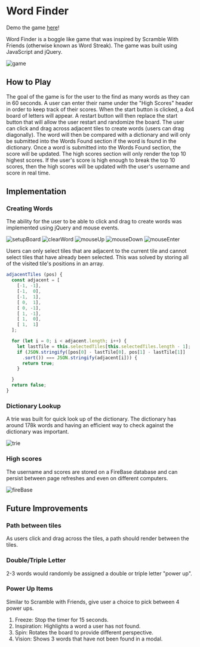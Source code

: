 # Word Finder

Demo the game [here][word-finder]!

[word-finder]: https://mwchung24.github.io/Word-Finder/

Word Finder is a boggle like game that was inspired by Scramble With Friends (otherwise known as Word Streak).  The game was built using JavaScript and jQuery.

![game](./assets/images/game.png)

## How to Play

The goal of the game is for the user to the find as many words as they can in 60 seconds.  A user can enter their name under the "High Scores" header in order to keep track of their scores.  When the start button is clicked, a 4x4 board of letters will appear.  A restart button will then replace the start button that will allow the user restart and randomize the board.  The user can click and drag across adjacent tiles to create words (users can drag diagonally).  The word will then be compared with a dictionary and will only be submitted into the Words Found section if the word is found in the dictionary.  Once a word is submitted into the Words Found section, the score will be updated.  The high scores section will only render the top 10 highest scores.  If the user's score is high enough to break the top 10 scores, then the high scores will be updated with the user's username and score in real time.

## Implementation

### Creating Words
The ability for the user to be able to click and drag to create words was implemented using jQuery and mouse events.

![setupBoard](./assets/images/setupBoard.png)
![clearWord](./assets/images/clearWord.png)
![mouseUp](./assets/images/mouseUp.png)
![mouseDown](./assets/images/mouseDown.png)
![mouseEnter](./assets/images/mouseEnter.png)

Users can only select tiles that are adjacent to the current tile and cannot select tiles that have already been selected.  This was solved by storing all of the visited tile's positions in an array.
```javascript
adjacentTiles (pos) {
  const adjacent = [
    [-1, -1],
    [-1,  0],
    [-1,  1],
    [ 0,  1],
    [ 0, -1],
    [ 1, -1],
    [ 1,  0],
    [ 1,  1]
  ];

  for (let i = 0; i < adjacent.length; i++) {
    let lastTile = this.selectedTiles[this.selectedTiles.length - 1];
    if (JSON.stringify([pos[0] - lastTile[0], pos[1] - lastTile[1]]
      .sort()) === JSON.stringify(adjacent[i])) {
      return true;
    }

  }
  return false;
}
```
<!-- ![adjacentTiles](./assets/images/adjacentTiles.png) -->

### Dictionary Lookup

A trie was built for quick look up of the dictionary.  The dictionary has around 178k words and having an efficient way to check against the dictionary was important.

![trie](./assets/images/trie.png)

### High scores

The username and scores are stored on a FireBase database and can persist between page refreshes and even on different computers.

![fireBase](./assets/images/fireBase.png)

## Future Improvements

### Path between tiles
As users click and drag across the tiles, a path should render between the tiles.

### Double/Triple Letter
2-3 words would randomly be assigned a double or triple letter "power up".

### Power Up Items
Similar to Scramble with Friends, give user a choice to pick between 4 power ups.
1. Freeze: Stop the timer for 15 seconds.
2. Inspiration: Highlights a word a user has not found.
3. Spin: Rotates the board to provide different perspective.
4. Vision: Shows 3 words that have not been found in a modal.
